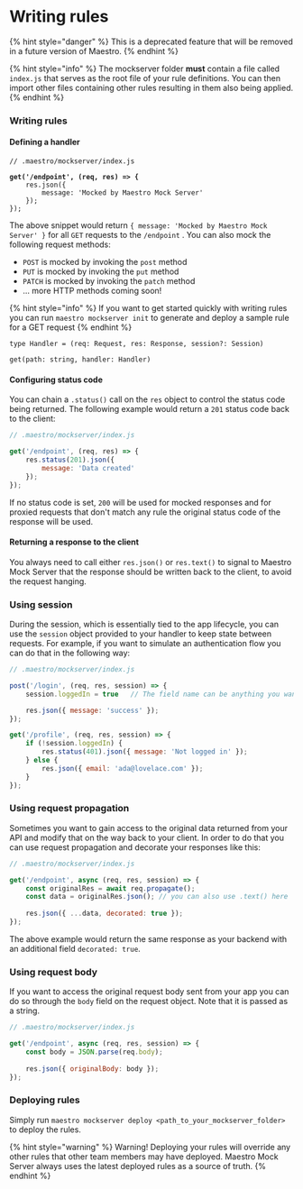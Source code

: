 # Writing rules

{% hint style="danger" %}
This is a deprecated feature that will be removed in a future version of Maestro.
{% endhint %}

{% hint style="info" %}
The mockserver folder **must** contain a file called `index.js` that serves as the root file of your rule definitions. You can then import other files containing other rules resulting in them also being applied.
{% endhint %}

### Writing rules

#### Defining a handler

<pre class="language-javascript"><code class="lang-javascript">// .maestro/mockserver/index.js

<strong>get('/endpoint', (req, res) => {
</strong>    res.json({
        message: 'Mocked by Maestro Mock Server'
    });
});
</code></pre>

The above snippet would return `{ message: 'Mocked by Maestro Mock Server' }` for all `GET` requests to the `/endpoint` . You can also mock the following request methods:

* `POST` is mocked by invoking the `post` method
* `PUT` is mocked by invoking the `put` method
* `PATCH` is mocked by invoking the `patch` method
* ... more HTTP methods coming soon!

{% hint style="info" %}
If you want to get started quickly with writing rules you can run `maestro mockserver init` to generate and deploy a sample rule for a GET request
{% endhint %}

```
type Handler = (req: Request, res: Response, session?: Session)

get(path: string, handler: Handler)
```

#### Configuring status code

You can chain a `.status()` call on the `res` object to control the status code being returned. The following example would return a `201` status code back to the client:

```javascript
// .maestro/mockserver/index.js

get('/endpoint', (req, res) => {
    res.status(201).json({
        message: 'Data created'
    });
});
```

If no status code is set, `200` will be used for mocked responses and for proxied requests that don't match any rule the original status code of the response will be used.

#### Returning a response to the client

You always need to call either `res.json()` or `res.text()` to signal to Maestro Mock Server that the response should be written back to the client, to avoid the request hanging.

### Using session

During the session, which is essentially tied to the app lifecycle, you can use the `session` object provided to your handler to keep state between requests. For example, if you want to simulate an authentication flow you can do that in the following way:

```javascript
// .maestro/mockserver/index.js

post('/login', (req, res, session) => {
    session.loggedIn = true   // The field name can be anything you want

    res.json({ message: 'success' });
});

get('/profile', (req, res, session) => {
    if (!session.loggedIn) {
        res.status(401).json({ message: 'Not logged in' });
    } else {
        res.json({ email: 'ada@lovelace.com' });
    }
});
```

### Using request propagation

Sometimes you want to gain access to the original data returned from your API and modify that on the way back to your client. In order to do that you can use request propagation and decorate your responses like this:

```javascript
// .maestro/mockserver/index.js

get('/endpoint', async (req, res, session) => {
    const originalRes = await req.propagate();
    const data = originalRes.json(); // you can also use .text() here
    
    res.json({ ...data, decorated: true });
});
```

The above example would return the same response as your backend with an additional field `decorated: true`.

### Using request body

If you want to access the original request body sent from your app you can do so through the `body` field on the request object. Note that it is passed as a string.

```javascript
// .maestro/mockserver/index.js

get('/endpoint', async (req, res, session) => {
    const body = JSON.parse(req.body);
    
    res.json({ originalBody: body });
});
```

### Deploying rules

Simply run `maestro mockserver deploy <path_to_your_mockserver_folder>` to deploy the rules.

{% hint style="warning" %}
Warning! Deploying your rules will override any other rules that other team members may have deployed. Maestro Mock Server always uses the latest deployed rules as a source of truth.
{% endhint %}
